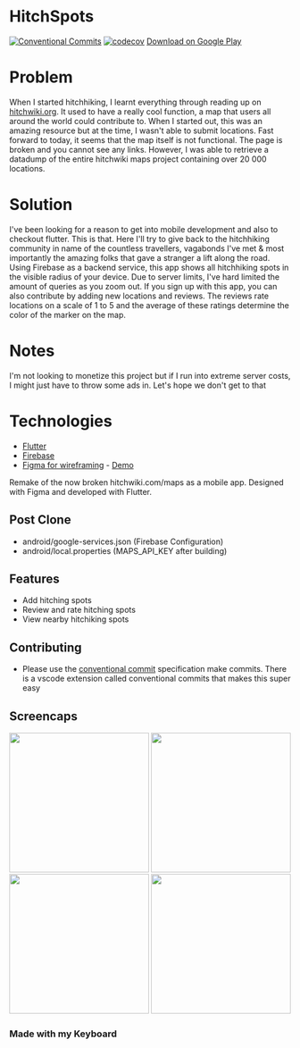 # HitchSpots
[![Conventional Commits](https://img.shields.io/badge/Conventional%20Commits-1.0.0-yellow.svg)](https://conventionalcommits.org)
[![codecov](https://codecov.io/gh/dca123/hitchspots/branch/master/graph/badge.svg?token=kQp2CZw71w)](https://codecov.io/gh/dca123/hitchspots)
[Download on Google Play](https://play.google.com/store/apps/details?id=com.hitchspots&hl=en_US&gl=US)

# Problem

When I started hitchhiking, I learnt everything through reading up on [hitchwiki.org](https://hitchwiki.org/en/Main_Page). It used to have a really cool function, a map that users all around the world could contribute to. When I started out, this was an amazing resource but at the time, I wasn't able to submit locations. Fast forward to today, it seems that the map itself is not functional. The page is broken and you cannot see any links. However, I was able to retrieve a datadump of the entire hitchwiki maps project containing over 20 000 locations.

# Solution

I've been looking for a reason to get into mobile development and also to checkout flutter. This is that. Here I'll try to give back to the hitchhiking community in name of the countless travellers, vagabonds I've met & most importantly the amazing folks that gave a stranger a lift along the road. Using Firebase as a backend service, this app shows all hitchhiking spots in the visible radius of your device. Due to server limits, I've hard limited the amount of queries as you zoom out. If you sign up with this app, you can also contribute by adding new locations and reviews. The reviews rate locations on a scale of 1 to 5 and the average of these ratings determine the color of the marker on the map.

# Notes

I'm not looking to monetize this project but if I run into extreme server costs, I might just have to throw some ads in. Let's hope we don't get to that

# Technologies

- [Flutter](flutter.dev/)
- [Firebase](https://firebase.google.com/)
- [Figma for wireframing](https://www.figma.com/file/hNgH2qIOakEKw8kp2Z8uur/HitchApp?node-id=2%3A5814) - [Demo](https://www.figma.com/file/hNgH2qIOakEKw8kp2Z8uur/HitchApp?node-id=2%3A5814)

Remake of the now broken hitchwiki.com/maps as a mobile app. Designed with Figma and developed with Flutter. 

## Post Clone
- android/google-services.json (Firebase Configuration)
- android/local.properties (MAPS_API_KEY after building)

## Features
- Add hitching spots
- Review and rate hitching spots
- View nearby hitchiking spots


## Contributing

- Please use the [conventional commit](https://www.conventionalcommits.org/en/v1.0.0/) specification make commits.  There is a vscode extension called conventional commits that makes this super easy

## Screencaps

<img src="https://user-images.githubusercontent.com/3579142/124671676-76f27900-ded3-11eb-811d-0e50492a4acc.png" width="250" >
<img src="https://user-images.githubusercontent.com/3579142/124671689-7ce85a00-ded3-11eb-9b07-de56c2ffaf2b.png" width="250" >
<img src="https://user-images.githubusercontent.com/3579142/124671780-a0130980-ded3-11eb-9bf8-d6dd7c87f361.png" width="250" >
<img src="https://user-images.githubusercontent.com/3579142/124671653-6e01a780-ded3-11eb-98f1-8608f6322e62.png" width="250" >

### Made with my Keyboard

